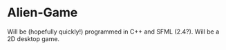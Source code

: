 # Alien-Game
Will be (hopefully quickly!) programmed in C++ and SFML (2.4?). Will be a 2D desktop game.
